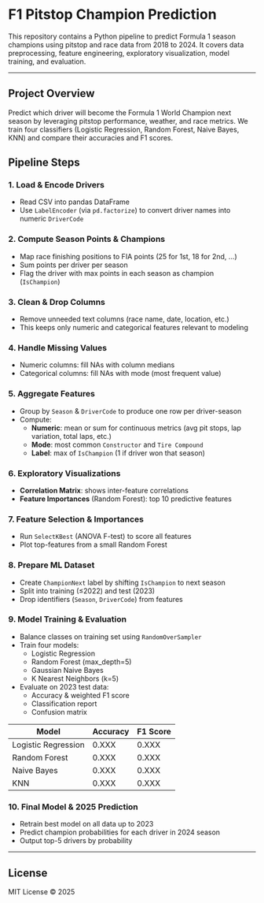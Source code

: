 # F1 Pitstop Champion Prediction

This repository contains a Python pipeline to predict Formula 1 season champions using pitstop and race data from 2018 to 2024. It covers data preprocessing, feature engineering, exploratory visualization, model training, and evaluation.

---

## Project Overview

Predict which driver will become the Formula 1 World Champion next season by leveraging pitstop performance, weather, and race metrics. We train four classifiers (Logistic Regression, Random Forest, Naive Bayes, KNN) and compare their accuracies and F1 scores.

## Pipeline Steps

### 1. Load & Encode Drivers

- Read CSV into pandas DataFrame
- Use `LabelEncoder` (via `pd.factorize`) to convert driver names into numeric `DriverCode`

### 2. Compute Season Points & Champions

- Map race finishing positions to FIA points (25 for 1st, 18 for 2nd, …)
- Sum points per driver per season
- Flag the driver with max points in each season as champion (`IsChampion`)

### 3. Clean & Drop Columns

- Remove unneeded text columns (race name, date, location, etc.)
- This keeps only numeric and categorical features relevant to modeling

### 4. Handle Missing Values

- Numeric columns: fill NAs with column medians
- Categorical columns: fill NAs with mode (most frequent value)

### 5. Aggregate Features

- Group by `Season` & `DriverCode` to produce one row per driver-season
- Compute:
  - **Numeric**: mean or sum for continuous metrics (avg pit stops, lap variation, total laps, etc.)
  - **Mode**: most common `Constructor` and `Tire Compound`
  - **Label**: max of `IsChampion` (1 if driver won that season)

### 6. Exploratory Visualizations

- **Correlation Matrix**: shows inter-feature correlations
- **Feature Importances** (Random Forest): top 10 predictive features

### 7. Feature Selection & Importances

- Run `SelectKBest` (ANOVA F-test) to score all features
- Plot top-features from a small Random Forest

### 8. Prepare ML Dataset

- Create `ChampionNext` label by shifting `IsChampion` to next season
- Split into training (≤2022) and test (2023)
- Drop identifiers (`Season`, `DriverCode`) from features

### 9. Model Training & Evaluation

- Balance classes on training set using `RandomOverSampler`
- Train four models:
  - Logistic Regression
  - Random Forest (max_depth=5)
  - Gaussian Naive Bayes
  - K Nearest Neighbors (k=5)
- Evaluate on 2023 test data:
  - Accuracy & weighted F1 score
  - Classification report
  - Confusion matrix

| Model               | Accuracy | F1 Score |
| ------------------- | -------- | -------- |
| Logistic Regression | 0.XXX    | 0.XXX    |
| Random Forest       | 0.XXX    | 0.XXX    |
| Naive Bayes         | 0.XXX    | 0.XXX    |
| KNN                 | 0.XXX    | 0.XXX    |

### 10. Final Model & 2025 Prediction

- Retrain best model on all data up to 2023
- Predict champion probabilities for each driver in 2024 season
- Output top-5 drivers by probability

---

## License

MIT License © 2025
